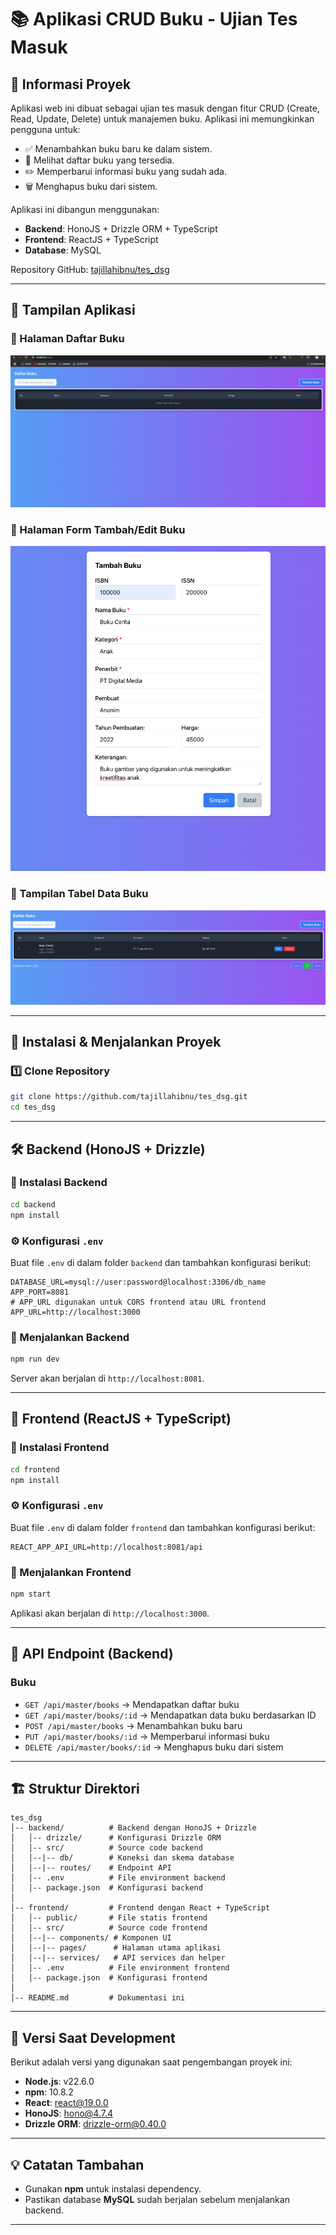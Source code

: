 # 📚 Aplikasi CRUD Buku - Ujian Tes Masuk

## 📌 Informasi Proyek

Aplikasi web ini dibuat sebagai ujian tes masuk dengan fitur CRUD (Create, Read, Update, Delete) untuk manajemen buku. Aplikasi ini memungkinkan pengguna untuk:
- ✅ Menambahkan buku baru ke dalam sistem.
- 📖 Melihat daftar buku yang tersedia.
- ✏️ Memperbarui informasi buku yang sudah ada.
- 🗑 Menghapus buku dari sistem.

Aplikasi ini dibangun menggunakan:
- **Backend**: HonoJS + Drizzle ORM + TypeScript
- **Frontend**: ReactJS + TypeScript
- **Database**: MySQL

Repository GitHub: [tajillahibnu/tes_dsg](https://github.com/tajillahibnu/tes_dsg)

---

## 📸 Tampilan Aplikasi

### 📌 Halaman Daftar Buku
![Daftar Buku](image/image-1.png)

### 📌 Halaman Form Tambah/Edit Buku
![Form Buku](image/image-2.png)

### 📌 Tampilan Tabel Data Buku
![Tabel Buku](image/image-3.png)


---

## 🚀 Instalasi & Menjalankan Proyek

### 1️⃣ Clone Repository
```sh
git clone https://github.com/tajillahibnu/tes_dsg.git
cd tes_dsg
```

---

## 🛠 Backend (HonoJS + Drizzle)
### 📌 Instalasi Backend
```sh
cd backend
npm install
```

### ⚙️ Konfigurasi `.env`
Buat file `.env` di dalam folder `backend` dan tambahkan konfigurasi berikut:
```env
DATABASE_URL=mysql://user:password@localhost:3306/db_name
APP_PORT=8081
# APP_URL digunakan untuk CORS frontend atau URL frontend
APP_URL=http://localhost:3000
```

### 🚀 Menjalankan Backend
```sh
npm run dev
```
Server akan berjalan di `http://localhost:8081`.

---

## 🎨 Frontend (ReactJS + TypeScript)
### 📌 Instalasi Frontend
```sh
cd frontend
npm install
```

### ⚙️ Konfigurasi `.env`
Buat file `.env` di dalam folder `frontend` dan tambahkan konfigurasi berikut:
```env
REACT_APP_API_URL=http://localhost:8081/api
```

### 🚀 Menjalankan Frontend
```sh
npm start
```
Aplikasi akan berjalan di `http://localhost:3000`.

---

## 📡 API Endpoint (Backend)

### **Buku**
- `GET /api/master/books` → Mendapatkan daftar buku
- `GET /api/master/books/:id` → Mendapatkan data buku berdasarkan ID
- `POST /api/master/books` → Menambahkan buku baru
- `PUT /api/master/books/:id` → Memperbarui informasi buku
- `DELETE /api/master/books/:id` → Menghapus buku dari sistem

---

## 🏗 Struktur Direktori
```
tes_dsg
│-- backend/          # Backend dengan HonoJS + Drizzle
│   │-- drizzle/      # Konfigurasi Drizzle ORM
│   │-- src/          # Source code backend
│   │--|-- db/        # Koneksi dan skema database
│   │--|-- routes/    # Endpoint API
│   │-- .env          # File environment backend
│   │-- package.json  # Konfigurasi backend
│
│-- frontend/         # Frontend dengan React + TypeScript
│   │-- public/       # File statis frontend
│   │-- src/          # Source code frontend
│   │--|-- components/ # Komponen UI
│   │--|-- pages/      # Halaman utama aplikasi
│   │--|-- services/   # API services dan helper
│   │-- .env          # File environment frontend
│   │-- package.json  # Konfigurasi frontend
│
│-- README.md         # Dokumentasi ini
```

---

## 📌 Versi Saat Development
Berikut adalah versi yang digunakan saat pengembangan proyek ini:

- **Node.js**: v22.6.0
- **npm**: 10.8.2
- **React**: react@19.0.0
- **HonoJS**: hono@4.7.4
- **Drizzle ORM**: drizzle-orm@0.40.0

---

## 💡 Catatan Tambahan
- Gunakan **npm** untuk instalasi dependency.
- Pastikan database **MySQL** sudah berjalan sebelum menjalankan backend.

---